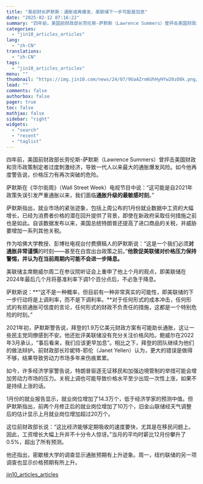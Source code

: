 ```yaml
---
title: "美前财长萨默斯：通胀或再爆发，美联储下一步可能是加息"
date: "2025-02-12 07:16:22"
summary: "四年前，美国前财政部长劳伦斯-萨默斯（Lawrence Summers）曾抨击美国财政和货币政策制定..."
categories:
  - "jin10_articles_articles"
lang:
  - "zh-CN"
translations:
  - "zh-CN"
tags:
  - "jin10_articles_articles"
menu: ""
thumbnail: "https://img.jin10.com/news/24/07/9UaAZrm6UhHyHYw20zO8k.png/lite"
lead: ""
comments: false
authorbox: false
pager: true
toc: false
mathjax: false
sidebar: "right"
widgets:
  - "search"
  - "recent"
  - "taglist"
---
```


四年前，美国前财政部长劳伦斯-萨默斯（Lawrence Summers）曾抨击美国财政和货币政策制定者过度刺激经济，导致一代人以来最大的通胀爆发风险。如今他再度警告说，价格压力有再次突破的危险。

萨默斯在《华尔街周》（Wall Street Week）电视节目中说：“这可能是自2021年政策失误引发严重通胀以来，我们面临**通胀升级的最敏感时刻**。”

萨默斯指出，就业市场的紧张迹象，包括上周公布的1月份就业数据中工资的大幅增长，已经为消费者价格的潜在回升提供了背景，即使在新政府采取任何措施之前也是如此。自该数据发布以来，美国总统特朗普还提高了进口商品的关税，并威胁要增加一系列其他关税。

作为哈佛大学教授、彭博社电视台付费撰稿人的萨默斯说：“这是一个我们必须**对通胀非常谨慎**的时刻——甚至在白宫出台政策之前。”**他敦促美联储对价格压力保持警惕，并认为在当前周期内可能不会进一步降息。**

美联储主席鲍威尔周二在参议院听证会上重申了他上个月的观点，即美联储在2024年最后几个月将基准利率下调1个百分点后，不必急于降息。

萨默斯说：**“这不是一种概率，但目前有一种非常真实的可能性，即美联储的下一步行动将是上调利率，而不是下调利率。**对于任何形式的成本冲击，任何形式的有损通胀可信度的言论，任何形式的财政不负责任的措施，这都是一个特别危险的时刻。”

2021年初，萨默斯警告说，拜登的1.9万亿美元财政方案有可能助长通胀，这让一些民主党同僚感到不安。他还批评美联储没有充分关注价格风险。鲍威尔在2022年3月承认，“事后看来，我们应该更早加息”。相比之下，拜登的团队继续为他们的做法辩护。前财政部长珍妮特-耶伦（Janet Yellen）认为，更大的错误是做得不够，结果导致劳动力市场多年来伤痕累累。

如今，许多经济学家警告说，特朗普驱逐无证移民和加强边境管制的举措可能会增加劳动力市场的压力。关税上调也可能导致价格水平至少出现一次性上涨，如果不是持续上涨的话。

1月份的就业报告显示，就业岗位增加了14.3万个，低于经济学家的预测中值。但萨默斯指出，前两个月修正后的就业岗位增加了10万个，旧金山联储经天气调整后的估计显示上月就业岗位增加超过20万个。

这位前财政部长说：“这比经济能够定期吸收的速度要快，尤其是在移民问题上。因此，工资增长大幅上升并不十分令人惊讶。”当月的平均时薪比12月份攀升了0.5%，超出了所有预测。

他还指出，密歇根大学的调查显示通胀预期有上升迹象。周一，纽约联储的另一项调查也显示价格预期有所上升。

[jin10_articles_articles](https://xnews.jin10.com/details/162714)
